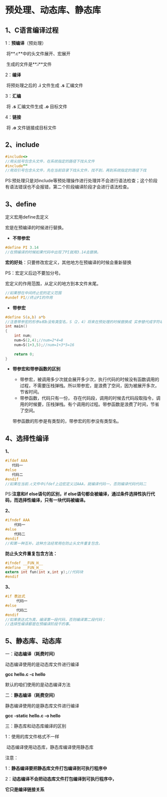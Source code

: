 # 预处理、动态库、静态库

## 1、C语言编译过程

1：**预编译**（预处理）

​       将**.c**中的头文件展开、宏展开

​       生成的文件是**.i**文件

2：**编译**

​       将预处理之后的 **.i** 文件生成 **.s** 汇编文件

3：**汇编**

​       将 **.s** 汇编文件生成 **.o** 目标文件

4：**链接**

​       将 **.o** 文件链接成目标文件

## 2、include

```c
#include<>
//用尖括号包含头文件，在系统指定的路径下找头文件
#include""
//用双引号包含头文件，先在当前目录下找头文件，找不到，再到系统指定的路径下找
```

PS:预处理只是对include等预处理操作进行处理并不会进行语法检查；这个阶段有语法错误也不会报错，第二个阶段编译阶段才会进行语法检查。

## 3、define

定义宏用define去定义

宏是在预编译的时候进行替换。

* **不带参宏**

```c
#define PI 3.14
//在预编译的时候如果代码中出现了PI就用3.14去替换。
```

**宏的好处**：只要修改宏定义，其他地方在预编译的时候会重新替换

PS：宏定义后边不要加分号。

宏定义的作用范围，从定义的地方到本文件末尾。

```c
//如果想在中间终止宏的定义范围
#undef PI//终止PI的作用
```

* **带参宏**

```c
#define S(a,b) a*b
//注意带参宏的形参a和b没有类型名，S（2，4）将来在预处理的时候替换成 实参替代成字符串的形参，，其他字符保留。
int main()
{
    int num;
    num=S(2,4);//num=2*4=8
    num=S(1+3,5);//num=1+3*5=16
    
    return 0;
}
```



* **带参宏和带参函数的区别**

  * 带参宏，被调用多少次就会展开多少次，执行代码的时候没有函数调用的过程，不需要压栈弹栈。所以带参宏，是浪费了空间，因为被展开多次，节省时间。
  * 带参函数，代码只有一份， 存在代码段，调用的时候去代码段取指令，调用的时候要，压栈弹栈。有个调用的过程。带参函数是浪费了时间，节省了空间。

  带参函数的形参是有类型的，带参宏的形参没有类型名。

## 4、选择性编译

**1、**

```c
#ifdef AAA
   代码一
#else
   代码二
#endif
//如果在当前.c文件中ifdef上边宏定义过AAA，就编译代码一，否则编译代码代码二
```

PS:**注意和if else语句的区别，if else语句都会被编译，通过条件选择性执行代码，而选择性编译，只有一块代码被编译。**

**2、**

```c
#ifndef AAA
    代码一
#else 
    代码二
#endif
//和第一种互补。这种方法经常用在防止头文件重复包含。
```

**防止头文件重复包含方法：**

```c
#ifndef __FUN_H__
#define __FUN_H__
extern int fun(int x,int y);//代码块
#endif
```

**3、**

```c
#if 表达式
     代码一
#else 
     代码二
#endif
//如果表达式为真，编译第一段代码，否则编译第二段代码；
//选择性编译都是在预编译阶段干的事。
```

## 5、静态库、动态库

一：**动态编译（耗费时间）**

动态编译使用的是动态库文件进行编译

**gcc    hello.c   -c  hello**

默认的咱们使用的是动态编译方法

二：**静态编译（耗费空间）**

静态编译使用的是静态库文件进行编译

**gcc  -static  hello.c  -o  hello**

三：静态库和动态库编译的区别

1：使用的库文件格式不一样

​       动态编译使用动态库，静态库编译使用静态库

注意：

1：**静态编译要把静态库文件打包编译到可执行程序中**

2：**动态编译不会把动态库文件打包编译到可执行程序中，**

**它只是编译链接关系**